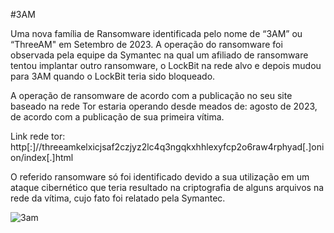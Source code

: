 #3AM

Uma nova família de Ransomware identificada pelo nome de “3AM” ou “ThreeAM" em Setembro de 2023. A operação do ransomware foi observada pela equipe da Symantec na qual um afiliado de ransomware tentou implantar outro ransomware, o LockBit na rede alvo e depois mudou para 3AM quando o LockBit teria sido bloqueado. 

A operação de ransomware de acordo com a publicação no seu site baseado na rede Tor estaria operando desde meados de: agosto de 2023, de acordo com a publicação de sua primeira vítima. 

Link rede tor: http[:]//threeamkelxicjsaf2czjyz2lc4q3ngqkxhhlexyfcp2o6raw4rphyad[.]onion/index[.]html  

O referido ransomware só foi identificado devido a sua utilização em um ataque cibernético que teria resultado na criptografia de alguns arquivos na rede da vítima, cujo fato foi relatado pela Symantec. 

![3am](https://github.com/crocodyli/Ransomwares-TTP/assets/113185400/1e3012b3-51b4-42b3-9074-815d049786ae)


